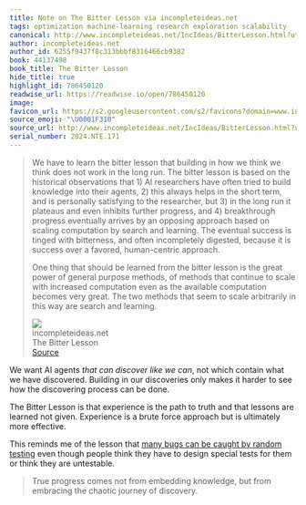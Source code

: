 ```yaml
---
title: Note on The Bitter Lesson via incompleteideas.net
tags: optimization machine-learning research exploration scalability
canonical: http://www.incompleteideas.net/IncIdeas/BitterLesson.html?utm_source=substack&utm_medium=email
author: incompleteideas.net
author_id: 6255f9437f8c313bbbf8316466cb9382
book: 44137498
book_title: The Bitter Lesson
hide_title: true
highlight_id: 786450120
readwise_url: https://readwise.io/open/786450120
image:
favicon_url: https://s2.googleusercontent.com/s2/favicons?domain=www.incompleteideas.net
source_emoji: "\U0001F310"
source_url: http://www.incompleteideas.net/IncIdeas/BitterLesson.html?utm_source=substack&utm_medium=email#:~:text=We%20have%20to,search%20and%20learning.
serial_number: 2024.NTE.171
---
```

> We have to learn the bitter lesson that building in how we think we think does not work in the long run. The bitter lesson is based on the historical observations that 1) AI researchers have often tried to build knowledge into their agents, 2) this always helps in the short term, and is personally satisfying to the researcher, but 3) in the long run it plateaus and even inhibits further progress, and 4) breakthrough progress eventually arrives by an opposing approach based on scaling computation by search and learning. The eventual success is tinged with bitterness, and often incompletely digested, because it is success over a favored, human-centric approach.
> 
> One thing that should be learned from the bitter lesson is the great power of general purpose methods, of methods that continue to scale with increased computation even as the available computation becomes very great. The two methods that seem to scale arbitrarily in this way are search and learning.
> <div class="quoteback-footer"><div class="quoteback-avatar"><img class="mini-favicon" src="https://s2.googleusercontent.com/s2/favicons?domain=www.incompleteideas.net"></div><div class="quoteback-metadata"><div class="metadata-inner"><span style="display:none">FROM:</span><div aria-label="incompleteideas.net" class="quoteback-author"> incompleteideas.net</div><div aria-label="The Bitter Lesson" class="quoteback-title"> The Bitter Lesson</div></div></div><div class="quoteback-backlink"><a target="_blank" aria-label="go to the full text of this quotation" rel="noopener" href="http://www.incompleteideas.net/IncIdeas/BitterLesson.html?utm_source=substack&utm_medium=email#:~:text=We%20have%20to,search%20and%20learning." class="quoteback-arrow"> Source</a></div></div>

We want AI agents _that can discover like we can_, not which contain what we have discovered. Building in our discoveries only makes it harder to see how the discovering process can be done.

The Bitter Lesson is that experience is the path to truth and that lessons are learned not given. Experience is a brute force approach but is ultimately more effective.

This reminds me of the lesson that [many bugs can be caught by random testing](https://www.joshbeckman.org/notes/735445806) even though people think they have to design special tests for them or think they are untestable.

> True progress comes not from embedding knowledge, but from embracing the chaotic journey of discovery.